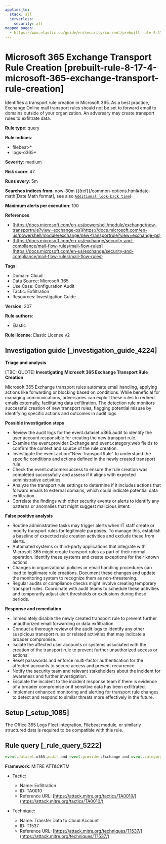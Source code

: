 ```yaml
---
applies_to:
  stack: all
  serverless:
    security: all
mapped_pages:
  - https://www.elastic.co/guide/en/security/current/prebuilt-rule-8-17-4-microsoft-365-exchange-transport-rule-creation.html
---
```


# Microsoft 365 Exchange Transport Rule Creation [prebuilt-rule-8-17-4-microsoft-365-exchange-transport-rule-creation]

Identifies a transport rule creation in Microsoft 365. As a best practice, Exchange Online mail transport rules should not be set to forward email to domains outside of your organization. An adversary may create transport rules to exfiltrate data.

**Rule type**: query

**Rule indices**:

* filebeat-*
* logs-o365*

**Severity**: medium

**Risk score**: 47

**Runs every**: 5m

**Searches indices from**: now-30m ({{ref}}/common-options.html#date-math[Date Math format], see also [`Additional look-back time`](docs-content://solutions/security/detect-and-alert/create-detection-rule.md#rule-schedule))

**Maximum alerts per execution**: 100

**References**:

* [https://docs.microsoft.com/en-us/powershell/module/exchange/new-transportrule?view=exchange-ps](https://docs.microsoft.com/en-us/powershell/module/exchange/new-transportrule?view=exchange-ps)
* [https://docs.microsoft.com/en-us/exchange/security-and-compliance/mail-flow-rules/mail-flow-rules](https://docs.microsoft.com/en-us/exchange/security-and-compliance/mail-flow-rules/mail-flow-rules)

**Tags**:

* Domain: Cloud
* Data Source: Microsoft 365
* Use Case: Configuration Audit
* Tactic: Exfiltration
* Resources: Investigation Guide

**Version**: 207

**Rule authors**:

* Elastic

**Rule license**: Elastic License v2

## Investigation guide [_investigation_guide_4224]

**Triage and analysis**

[TBC: QUOTE]
**Investigating Microsoft 365 Exchange Transport Rule Creation**

Microsoft 365 Exchange transport rules automate email handling, applying actions like forwarding or blocking based on conditions. While beneficial for managing communications, adversaries can exploit these rules to redirect emails externally, facilitating data exfiltration. The detection rule monitors successful creation of new transport rules, flagging potential misuse by identifying specific actions and outcomes in audit logs.

**Possible investigation steps**

* Review the audit logs for the event.dataset:o365.audit to identify the user account responsible for creating the new transport rule.
* Examine the event.provider:Exchange and event.category:web fields to confirm the context and source of the rule creation.
* Investigate the event.action:"New-TransportRule" to understand the specific conditions and actions defined in the newly created transport rule.
* Check the event.outcome:success to ensure the rule creation was completed successfully and assess if it aligns with expected administrative activities.
* Analyze the transport rule settings to determine if it includes actions that forward emails to external domains, which could indicate potential data exfiltration.
* Correlate the findings with other security events or alerts to identify any patterns or anomalies that might suggest malicious intent.

**False positive analysis**

* Routine administrative tasks may trigger alerts when IT staff create or modify transport rules for legitimate purposes. To manage this, establish a baseline of expected rule creation activities and exclude these from alerts.
* Automated systems or third-party applications that integrate with Microsoft 365 might create transport rules as part of their normal operation. Identify these systems and create exceptions for their known actions.
* Changes in organizational policies or email handling procedures can lead to legitimate rule creations. Document these changes and update the monitoring system to recognize them as non-threatening.
* Regular audits or compliance checks might involve creating temporary transport rules. Coordinate with audit teams to schedule these activities and temporarily adjust alert thresholds or exclusions during these periods.

**Response and remediation**

* Immediately disable the newly created transport rule to prevent further unauthorized email forwarding or data exfiltration.
* Conduct a thorough review of the audit logs to identify any other suspicious transport rules or related activities that may indicate a broader compromise.
* Isolate the affected user accounts or systems associated with the creation of the transport rule to prevent further unauthorized access or actions.
* Reset passwords and enforce multi-factor authentication for the affected accounts to secure access and prevent recurrence.
* Notify the security team and relevant stakeholders about the incident for awareness and further investigation.
* Escalate the incident to the incident response team if there is evidence of a broader compromise or if sensitive data has been exfiltrated.
* Implement enhanced monitoring and alerting for transport rule changes to detect and respond to similar threats more effectively in the future.


## Setup [_setup_1085]

The Office 365 Logs Fleet integration, Filebeat module, or similarly structured data is required to be compatible with this rule.


## Rule query [_rule_query_5222]

```js
event.dataset:o365.audit and event.provider:Exchange and event.category:web and event.action:"New-TransportRule" and event.outcome:success
```

**Framework**: MITRE ATT&CKTM

* Tactic:

    * Name: Exfiltration
    * ID: TA0010
    * Reference URL: [https://attack.mitre.org/tactics/TA0010/](https://attack.mitre.org/tactics/TA0010/)

* Technique:

    * Name: Transfer Data to Cloud Account
    * ID: T1537
    * Reference URL: [https://attack.mitre.org/techniques/T1537/](https://attack.mitre.org/techniques/T1537/)



